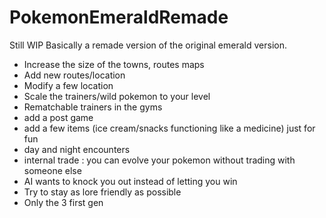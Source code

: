 # PokemonEmeraldRemade

Still WIP
Basically a remade version of the original emerald version.
- Increase the size of the towns, routes maps
- Add new routes/location
- Modify a few location
- Scale the trainers/wild pokemon to your level
- Rematchable trainers in the gyms
- add a post game
- add a few items (ice cream/snacks functioning like a medicine) just for fun
- day and night encounters
- internal trade : you can evolve your pokemon without trading with someone else
- AI wants to knock you out instead of letting you win
- Try to stay as lore friendly as possible
- Only the 3 first gen
